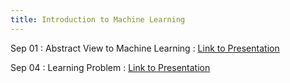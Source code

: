 ```yaml
---
title: Introduction to Machine Learning
---
```


Sep 01
: Abstract View to Machine Learning
  : [Link to Presentation](https://drive.google.com/file/d/1NrD_OCVZjV9muycCU4GNiI6_E3qyuibn/view?usp=sharing)

Sep 04
: Learning Problem
  : [Link to Presentation](#)